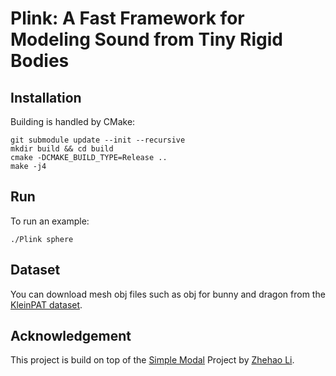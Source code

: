 # Plink: A Fast Framework for Modeling Sound from Tiny Rigid Bodies

## Installation

Building is handled by CMake:

    git submodule update --init --recursive
    mkdir build && cd build
	cmake -DCMAKE_BUILD_TYPE=Release ..
    make -j4

## Run 

To run an example:

    ./Plink sphere
    
## Dataset

You can download mesh obj files such as obj for bunny and dragon from the [KleinPAT dataset](https://graphics.stanford.edu/projects/kleinpat/kleinpat-dataset/dataset_table.html). 

## Acknowledgement

This project is build on top of the [Simple Modal](https://github.com/zhehaoli1999/SimpleModal) Project by [Zhehao Li](https://zhehaoli1999.github.io/).
